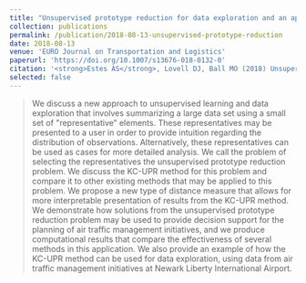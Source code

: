 ```yaml
---
title: "Unsupervised prototype reduction for data exploration and an application to air traffic management initiatives"
collection: publications
permalink: /publication/2018-08-13-unsupervised-prototype-reduction
date: 2018-08-13
venue: 'EURO Journal on Transportation and Logistics'
paperurl: 'https://doi.org/10.1007/s13676-018-0132-0'
citation: '<strong>Estes AS</strong>, Lovell DJ, Ball MO (2018) Unsupervised prototype reduction for data exploration and an application to air traffic management initiatives. <i>EURO Journal on Transportation and Logistics.</i> 2603(1):1-44.'
selected: false
---
```


> We discuss a new approach to unsupervised learning and data exploration that involves summarizing a large data set using a small set of "representative” elements. These representatives may be presented to a user in order to provide intuition regarding the distribution of observations. Alternatively, these representatives can be used as cases for more detailed analysis. We call the problem of selecting the representatives the unsupervised prototype reduction problem. We discuss the KC-UPR method for this problem and compare it to other existing methods that may be applied to this problem. We propose a new type of distance measure that allows for more interpretable presentation of results from the KC-UPR method. We demonstrate how solutions from the unsupervised prototype reduction problem may be used to provide decision support for the planning of air traffic management initiatives, and we produce computational results that compare the effectiveness of several methods in this application. We also provide an example of how the KC-UPR method can be used for data exploration, using data from air traffic management initiatives at Newark Liberty International Airport.
